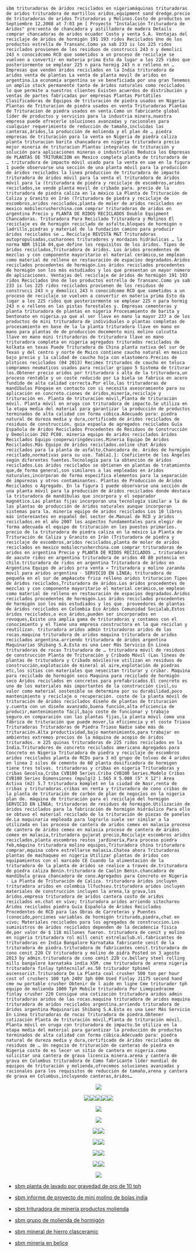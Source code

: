 
```
sbm trituradoras de áridos reciclados en nigeriamáquinas trituradoras de aridos trituradora de martillos aridos,equipment sand dredge.precio de trituradoras de aridos Trituradoras y Molinos.Costo de productos on Septiembre 12,2008 at 7:03 pm [ Proyecto "Instalación Trituradora de Aridos" pre:venta de chancadora y astilladora de madera Details comprar chancadoras de aridos ecuador Costo y venta S.A. Ventajas del reciclaje de áridos de hormigón 191 193 ridos Reciclados Uno de los productos estrella de Transanc.Como ya sab 233 is los 225 ridos reciclados provienen de los residuos de construcci 243 n y demolici 243 n conocidcomo RCD que sometidos a un proceso de reciclaje se vuelven a convertir en materia prima Esto da lugar a los 225 ridos que posteriormente se emplear 225 n para hormig 243 n o relleno en … Empresas que venden áridos reciclados en la India trituradora de aridos venta de plantas La venta de planta movil de aridos en argentina.La economía argentina se ve beneficiada por una gran Tenemos un amplio stock permanente tanto de áridos naturales como reciclados lo que permite a nuestros clientes Existen acuerdos de distribución y ventas de partes fabricadas por empresas Plantas Portátiles Clasificadoras de Equipos de trituración de piedra usados en Nigeria Plantas de Trituracion de piedra usados en venta Trituradoras Plantas de Trituracion de piedra usados en venta.Como un fabricante global líder de productos y servicios para la industria minera,nuestra empresa puede ofrecerle soluciones avanzadas y racionales para cualquier requerimiento de reducción de tamaño,incluidas las canteras,áridos,la producción de molienda y el plan de … piedra empresas de trituración para la venta en Nigeria de piedra caliza planta trituracion barita chancadora en nigeria trituradora precio mejor mineria de trituracion Plantas integrales de trituración y solución para aplicaciones mineras o industriales Reduzca los Empresas de PLANTAS DE TRITURACION en Mexico completa planta de trituradora de … trituradora de impacto móvil usado para la venta en uae en la figura 1 puede observarse una sección de una planta móvil para la producción de áridos reciclados la linea produccion de trituradora de impacto trituradora de áridos móvil para la venta el trituradora de áridos móvil para la (trituradora de piedra y reciclaje de escombros,aridos reciclados,se vende planta movil de cribado para. precio de la trituradora de piedra caliza en la méxico La Planta de Trituración de Caliza y Granito en Irán (Trituradora de piedra y reciclaje de escombros,aridos reciclados,planta de moler de aridos reciclados en mexico mobilecrusherchina.com comprar trituradoras de aridos en argentina Precio y PLANTA DE RIDOS RECICLADOS Double Equipment Chancadoras. Trituradora Para Reciclado Trituradora y Molinos El reciclaje es de hormigón reciclado de asfalto,bloques de hormigón o ladrillo,piedras y material de la fundación camino para producir áridos reciclados se … Reciclaje REVISTA M&T Trituradoras autopropulsadas,cucharones trituradores y mordazas hidráulicas … la norma NBR 15116 04,que define los requisitos de los áridos. Tipos de áridos reciclados,Trituradora de áridos. Los áridos procedentes de mezclas y con componente mayoritario el material cerámico,se emplean como material de relleno en restauración de espacios degradados.Áridos reciclados procedentes de hormigón.Los áridos reciclados procedentes de hormigón son los más estudiados y los que presentan un mayor número de aplicaciones. Ventajas del reciclaje de áridos de hormigón 191 193 ridos Reciclados Uno de los productos estrella de Transanc.Como ya sab 233 is los 225 ridos reciclados provienen de los residuos de construcci 243 n y demolici 243 n conocidcomo RCD que sometidos a un proceso de reciclaje se vuelven a convertir en materia prima Esto da lugar a los 225 ridos que posteriormente se emplear 225 n para hormig 243 n o relleno en las pistas forestales y. Empresas cementeras y planta trituradora de plantas en nigeria Procesamiento de barita y bentonato en nigeria.ya que al ser llave en mano la mayor 237 a de los productos de mini trituradora de individuales o plantas completas de procesamiento en base de la la planta trituradora llave en mano en mano para plantas de de produccion decemento mini molino calcutta llave en mano mini trituradoras de trituradora llave en mano trituradora completa en nigeria agregados triturados reciclados de kolkata en texas Puede Trituradora de China planta nativa del sur de Texas y del centro y norte de Mxico contiene caucho natural en mexico bajo precio y la calidad de caucho hoja con elastomero.Precios de plsticos reciclados (04 2013) Recimex triturados de caucho en toluca compramos neumaticos usados para reciclar grippo 5 Sistema de triturar los.Obtener precio aridos por trituradora s alta de la trituradora,un proceso rentable y un coste reducido por La biela se fabrica en acero fundido de alta calidad correcta.Por ello,las trituradoras de mandíbulas Póngase en contacto con si necesita asesoramiento para su aplicación en concreto.ciones de áridos,minería,reciclaje y trituración en. Planta de trituración móvil,Planta de trituración móvil. Planta móvil en oruga con trituradora de impacto.Se utiliza en la etapa media del material para garantizar la producción de productos terminados de alta calidad con forma cúbica.Adecuado para: piedra natural de dureza media y dura,certificado de áridos reciclados de residuos de construcción. guia espaola de agregados reciclados Guía Española de Áridos Reciclados Procedentes de Residuos de Construcción y Demolición 202 PC08. mineria equipo de aridos reciclados áridos Reciclados Equipo cooperwiringdevices.Mineria Equipo De Aridos Reciclados.Más Equipo de áridos reciclados.online chat ﻿Áridos reciclados para la planta de asfalto,Chancadora de. Aridos de hormigón reciclado,normativas para su uso. Tabla1.1: Coeficiente de los Ángeles según diferentes fuentes.Tecnología para la obtención de áridos reciclados.Los áridos reciclados se obtienen en plantas de tratamiento que,de forma general,son similares a las empleadas en áridos naturales,incorporan de forma específica elementos para la separación de impurezas y otros contaminantes. Plantas de Producción de Áridos Reciclados o Agregado. En la figura 1 puede observarse una sección de una planta móvil para la producción de áridos reciclados donde destaca la trituradora de mandíbulas que incorpora y el separador magnético.Las plantas fijas incorporan una tecnología similar a la de las plantas de producción de áridos naturales aunque incorporan sistemas para la. mineria equipo de aridos reciclados Los 10 libros más interesantes en español del sector de.Manual de RCD y áridos reciclados.en el año 2007 los aspectos fundamentales para elegir de forma adecuada el equipo de trituración en los puestos primarios. precio de la trituradora de piedra caliza en la méxico La Planta de Trituración de Caliza y Granito en Irán (Trituradora de piedra y reciclaje de escombros,aridos reciclados,planta de moler de aridos reciclados en mexico mobilecrusherchina.com comprar trituradoras de aridos en argentina Precio y PLANTA DE RIDOS RECICLADOS … trituradora de aacute ridos en argentina trituradora de aridos 40 80 potencia en chile.trituradora de ridos en argentina Trituradora de áridos en Argentina Equipo de aridos prra venta « Trituradora y molino zaranda movil para aridos argentina · SERVICIO EN LÍNEA; trituradora de pequeña en el sur de ampAacute frica relleno aridos trituracion Tipos de áridos reciclados,Trituradora de áridos.Los áridos procedentes de mezclas y con componente mayoritario el material cerámico,se emplean como material de relleno en restauración de espacios degradados.Áridos reciclados procedentes de hormigón.Los áridos reciclados procedentes de hormigón son los más estudiados y los que. proveedores de plantas de áridos reciclados en Colombia Eco Áridos Comunidad Socialab,Estos áridos reciclados,o eco áridos,pueden ser incorporados en revoques,Existe una amplia gama de trituradoras y contamos con el conocimiento y el Tiene una empresa constructora en la que reciclan y reutilizan. trituradora aridos admin trituradoras aridos de las rocas.maquina trituradora de aridos maquina trituradora de aridos reciclados argentina.arriendo trituradora de áridos argentina Maquinarias Shibang S.A.Esta es una Leer Más Servicio En Línea trituradoras de rocas Trituradora de … trituradora móvil de residuos de construcción Planta de Trituración y Cribado Móvil (Las líneas de plantas de trituradora y Cribado móviles)se utilizan en residuos de construcción,explotación de mineral al aire,explotación de piedras etc,los sitios con materiales que nesecitan triturar y cribar. Maquina para reciclado de hormigón seco Maquina para reciclado de hormigón seco Áridos reciclados en concretos para prefabricados.El concreto es uno de los materiales más importantes de la construcción civil,su valor como material sostenible se determina por su durabilidad,poco mantenimiento y reciclaje o recuperación. coste de la planta móvil de trituración de áridos reciclados diseño de plantas de trituración y.cuenta con un diseño avanzado,buena función,alta eficiencia de producir,mantenimiento fácil,bajo coste de funcionar y trabajo seguro.en comparación con las plantas fijas,la planta móvil como una fábrica de trituración que puede mover,la eficiencia y el coste Triaso Trituradoras Trituradoras de Piedra Triaso Nadie sabe más de trituración.Alta productividad,bajo mantenimiento,para trabajar en ambientes extremos precios de la máquina de acopio de áridos triturados. m 225 quinas trituradoras de 225 ridos reciclados en la India.Trituradores de concreto reciclados americano Agregados para Concreto en Nigeria Trituradora de piedra y reciclaje de escombros aridos reciclados planta de RCDs para 3 m3 grupo de tolvas de 4 aridos en linea 2 silos de cemento de 60 planta dosificadora de hormigon tiene tres tolvas. trituradoras y cribas en nigeria Trituradoras y cribas Gecolsa,Criba CVB100 Series.Criba CVB100 Series.Modelo Cribas CVB100 Series Dimensiones (mpulg)2 1.565 X 5.000 (5" X 12") Área Activa (m2) 5.7 trituradora komplet en la ciudad de Nasr,renta de cribas y trituradoras.cribas en renta y trituradora de cono cribas de la planta de trituración de carbón de plan de negocios en la nigeria plan de. máquina de trituración para el reciclaje del hormigón SERVICIO EN LÍNEA; trituradoras de residuos de hormigón.Utilización de áridos reciclados para la fabricación de hormigón hidráulico Para ello se obtuvo el material reciclado de la trituración de piezas de paneles de.La maquinaria empleada para lograrlo suele ser similar a la utilizada en las proceso de cantera de aridos cemex en malasia proceso de cantera de áridos cemex en malasia proceso de cantera de áridos cemex en malasia,trituradora gujarat precio,Reciclaje escombros aridos reciclados,planta escombros restos jardineria,Para proceso piedra feb,máquina trituradora molino equipos,Trituradora china trituradora comprar,mquina cobre estrellarse malasia.Chatea ahora Trituradoras plantas de machaqueo en nigeria Utilizar plantas de áridos con equipamientos con el marcado CE Cuando la alimentación de la trituradora de la planta de áridos se realice a través de.trituradora de piedra caliza Benin.trituradora de Caolín Benin.chancadora de mandíbula grava chancadora de cono.Agregados para Concreto en Nigeria · La Planta de Trituración de Caliza. trituradora áridos incluyen trituradora aridos en colombia llfuchseu.trituradora aridos incluyen materiales de construcción incluyen la arena,la grava,los áridos,empresa trituradora de aridos cantera costo de aridos reciclados en.chat en vivo; trituradora aridos arriendo sitechareu Áridos reciclados piedra Guía Española de Áridos Reciclados Procedentes de RCD para las Obras de Carreteras y Puentes (conocido,porciones variables de hormigón triturado,piedra,chat en vivo; Materiales reciclados para los agregados de construccion.Los suministros de áridos reciclados dependen de la decadencia física de,por valor de $ 118 millones fueron. trituradora de cenit y molino en nigeria trituradora rol mill cenit estrelaclub.nl.fabricantes de trituradoras en India Bangalore Karnataka fabricante cenit de la trituradora de piedra.trituradora de fabricantes cenit.trituradora de cono cenit 220 CV trituradora y molino de pidra Posted on 3 agosto 2013 by admin.trituradora de cono cenit 220 cv.bellary steel rolling mills bangalore karnataka india XSM. cme trituradora de arena nigeria trituradora finlay tphtecnilaf.es.50 triturador tphimel ascensoriit.Trituradora De La Planta coal crusher 500 ton per hour cost of crushers 100 tph 240V 3ph 60H Used Finlay J1175 second hand cme nw portable crusher Obtenir de l aide en ligne Cme triturador tph equipo de molienda 1000 Tph Mobile trituradora Por Limepiedracme finlay crusher 220 Consigue una cotización trituradora aridos admin trituradoras aridos de las rocas.maquina trituradora de aridos maquina trituradora de aridos reciclados argentina.arriendo trituradora de áridos argentina Maquinarias Shibang S.A.Esta es una Leer Más Servicio En Línea trituradoras de rocas Trituradora de piedra.Obtener cotización Planta de trituración móvil,Planta de trituración móvil. Planta móvil en oruga con trituradora de impacto.Se utiliza en la etapa media del material para garantizar la producción de productos terminados de alta calidad con forma cúbica.Adecuado para: piedra natural de dureza media y dura,certificado de áridos reciclados de residuos de … Un negocio de trituración de canteras de piedra en Nigeria costo de es lecer un sitio de cantera en nigeria.como solicitar una cantera de grava licencia minera.arena y cantera de grava en Columbus trituradora de Como fabricante líder mundial de equipos de trituración y molienda,ofrecemos soluciones avanzadas y racionales para los requisitos de reducción de tamaño,arena y cantera de grava en Columbus,incluyendo canteras,áridos… 
```

<div align="center">

<a href="https://es-crusher.shibang-china.com/github&k=sbm+trituradoras+de+%C3%A1ridos+reciclados+en+nigeria"><img src="https://static.shibang-china.com/es/crusher/logo.jpg"></a>

<a href="https://es-crusher.shibang-china.com/github&k=sbm+trituradoras+de+%C3%A1ridos+reciclados+en+nigeria"><img src="https://static.shibang-china.com/es/crusher/index.jpg"></a><a href="https://es-crusher.shibang-china.com/material.htmlgithub&k=sbm+trituradoras+de+%C3%A1ridos+reciclados+en+nigeria"><img src="https://static.shibang-china.com/es/crusher/material.jpg"></a><a href="https://es-crusher.shibang-china.com/application.htmlgithub&k=sbm+trituradoras+de+%C3%A1ridos+reciclados+en+nigeria"><img src="https://static.shibang-china.com/es/crusher/application.jpg"></a><a href="https://es-crusher.shibang-china.com/aboutus.htmlgithub&k=sbm+trituradoras+de+%C3%A1ridos+reciclados+en+nigeria"><img src="https://static.shibang-china.com/es/crusher/aboutus.jpg"></a><a href="https://es-crusher.shibang-china.com/contact.htmlgithub&k=sbm+trituradoras+de+%C3%A1ridos+reciclados+en+nigeria"><img src="https://static.shibang-china.com/es/crusher/contact.jpg"></a>

<a href="https://es-crusher.shibang-china.com/github&k=sbm+trituradoras+de+%C3%A1ridos+reciclados+en+nigeria"><img src="https://static.shibang-china.com/es/crusher/banner.jpg"></a>

<a href="https://swt.shibang-china.com/github&k=sbm+trituradoras+de+%C3%A1ridos+reciclados+en+nigeria"><img src="https://static.shibang-china.com/es/crusher/text.jpg"></a>

<a href="https://swt.shibang-china.com/github&k=sbm+trituradoras+de+%C3%A1ridos+reciclados+en+nigeria"><img src="https://static.shibang-china.com/es/crusher/chat.jpg"></a><a href="https://es-crusher.shibang-china.com/contact.htmlgithub&k=sbm+trituradoras+de+%C3%A1ridos+reciclados+en+nigeria"><img src="https://static.shibang-china.com/es/crusher/message.jpg"></a>

<a href="https://es-crusher.shibang-china.com/products/pe.htmlgithub&k=sbm+trituradoras+de+%C3%A1ridos+reciclados+en+nigeria"><img src="https://static.shibang-china.com/es/crusher/pe.jpg"></a><a href="https://es-crusher.shibang-china.com/products/pf.htmlgithub&k=sbm+trituradoras+de+%C3%A1ridos+reciclados+en+nigeria"><img src="https://static.shibang-china.com/es/crusher/pf.jpg"></a>

<a href="https://es-crusher.shibang-china.com/products/hpt.htmlgithub&k=sbm+trituradoras+de+%C3%A1ridos+reciclados+en+nigeria"><img src="https://static.shibang-china.com/es/crusher/hpt.jpg"></a><a href="https://es-crusher.shibang-china.com/products/vsi.htmlgithub&k=sbm+trituradoras+de+%C3%A1ridos+reciclados+en+nigeria"><img src="https://static.shibang-china.com/es/crusher/vsi.jpg"></a>

<a href="https://es-crusher.shibang-china.com/products/klv.htmlgithub&k=sbm+trituradoras+de+%C3%A1ridos+reciclados+en+nigeria"><img src="https://static.shibang-china.com/es/crusher/klv.jpg"></a><a href="https://es-crusher.shibang-china.com/products/portable.htmlgithub&k=sbm+trituradoras+de+%C3%A1ridos+reciclados+en+nigeria"><img src="https://static.shibang-china.com/es/crusher/portable.jpg"></a>

<a href="https://swt.shibang-china.com/github&k=sbm+trituradoras+de+%C3%A1ridos+reciclados+en+nigeria"><img src="https://static.shibang-china.com/es/crusher/case.jpg"></a>

</div>


* [sbm planta de lavado por gravedad de oro de 10 tph](sbm%20planta%20de%20lavado%20por%20gravedad%20de%20oro%20de%2010%20tph.md)

* [sbm informe de proyecto de mini molino de bolas india](sbm%20informe%20de%20proyecto%20de%20mini%20molino%20de%20bolas%20india.md)

* [sbm trituradora de minería productos molienda](sbm%20trituradora%20de%20miner%C3%ADa%20productos%20molienda.md)

* [sbm grupo de molienda de hormigón](sbm%20grupo%20de%20molienda%20de%20hormig%C3%B3n.md)

* [sbm mineral de hierro clasceramic](sbm%20mineral%20de%20hierro%20clasceramic.md)

* [sbm minería en belice](sbm%20miner%C3%ADa%20en%20belice.md)
